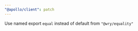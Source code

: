 ```yaml
---
"@apollo/client": patch
---
```


Use named export `equal` instead of default from `"@wry/equality"`
